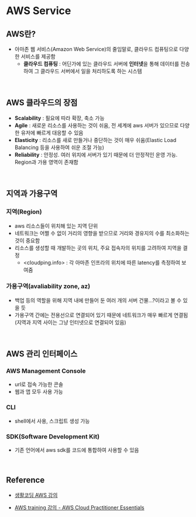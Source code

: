 # AWS Service

## AWS란?
* 아마존 웹 서비스(Amazon Web Service)의 줄임말로, 클라우드 컴퓨팅으로 다양한 서비스를 제공함
    * **클라우드 컴퓨팅** : 어딘가에 있는 클라우드 서버에 **인터넷**을 통해 데이터를 전송하여 그 클라우드 서버에서 일을 처리하도록 하는 시스템

<br>

## AWS 클라우드의 장점
* **Scalability** : 필요에 따라 확장, 축소 가능
* **Agile** : 새로운 리소스를 사용하는 것이 쉬움, 전 세계에 aws 서버가 있으므로 다양한 유저에 빠르게 대응할 수 있음
* **Elasticity** : 리소스를 새로 만들거나 중단하는 것이 매우 쉬움(Elastic Load Balancing 등을 사용하여 쉬운 조절 가능)
* **Reliability** : 안정성. 여러 위치에 서버가 있기 때문에 더 안정적인 운영 가능. Region과 가용 영역이 존재함

<br>

## 지역과 가용구역
### 지역(Region)
* aws 리소스들이 위치해 있는 지역 단위
* 네트워크는 어쩔 수 없이 거리의 영향을 받으므로 거리와 경유지의 수를 최소화하는 것이 중요함
* 리소스를 생성할 때 개발하는 곳의 위치, 주요 접속자의 위치를 고려하여 지역을 결정
    * <cloudping.info> : 각 아마존 인프라의 위치에 따른 latency를 측정하여 보여줌
### 가용구역(avaliability zone, az)
* 백업 등의 역할을 위해 지역 내에 만들어 둔 여러 개의 서버 건물...?이라고 볼 수 있을 듯
* 가용구역 간에는 전용선으로 연결되어 있기 때문에 네트워크가 매우 빠르게 연결됨(지역과 지역 사이는 그냥 인터넷으로 연결되어 있음)

<br>

## AWS 관리 인터페이스
### AWS Management Console
* url로 접속 가능한 콘솔
* 웹과 앱 모두 사용 가능
### CLI
* shell에서 사용, 스크립트 생성 가능
### SDK(Software Development Kit)
* 기존 언어에서 aws sdk를 코드에 통합하여 사용할 수 있음

<br>

## Reference
* [생활코딩 AWS 강의](https://www.youtube.com/watch?v=7ThkvfCKKQs&list=PLuHgQVnccGMC5AYnBg8ffg5utOLwEj4fZ)

* [AWS training 강의 - AWS Cloud Practitioner Essentials](https://www.aws.training/Details/Curriculum?id=32442)